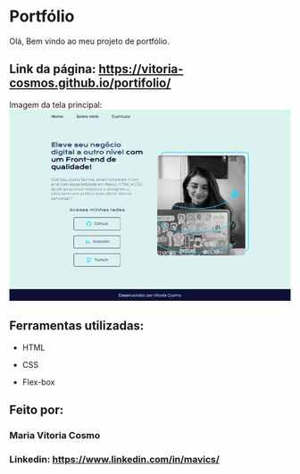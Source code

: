 # Portfólio 
Olá, Bem vindo ao meu projeto de portfólio.

## Link da página:  https://vitoria-cosmos.github.io/portifolio/

Imagem da tela principal: 
<img src="./projectimage/image01.png">

## Ferramentas utilizadas:

* HTML

* CSS

* Flex-box

## Feito por:

### Maria Vitoria Cosmo

### Linkedin: https://www.linkedin.com/in/mavics/
